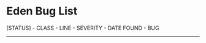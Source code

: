 # Eden Bug List
[STATUS] - CLASS - LINE - SEVERITY - DATE FOUND - BUG 

------------------------------------------


